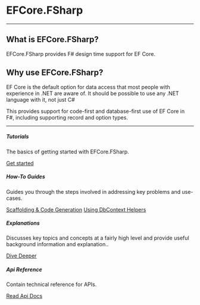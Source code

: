 # EFCore.FSharp

---

## What is EFCore.FSharp?

EFCore.FSharp provides F# design time support for EF Core.  

## Why use EFCore.FSharp?

EF Core is the default option for data access that most people with experience in .NET are aware of. It should be possible to use any .NET language with it, not just C#

This provides support for code-first and database-first use of EF Core in F#, including supporting record and option types.

---

<div class="row row-cols-1 row-cols-md-2">
  <div class="col mb-4">
    <div class="card h-100">
      <div class="card-body">
        <h5 class="card-title">Tutorials</h5>
        <p class="card-text">The basics of getting started with EFCore.FSharp. </p>
      </div>
      <div class="card-footer text-right   border-top-0">
        <a href="{{siteBaseUrl}}/Tutorials/Getting_Started.html" class="btn btn-primary">Get started</a>
      </div>
    </div>
  </div>
  <div class="col mb-4">
    <div class="card h-100">
      <div class="card-body">
        <h5 class="card-title">How-To Guides</h5>
        <p class="card-text">Guides you through the steps involved in addressing key problems and use-cases. </p>
      </div>
      <div class="card-footer text-right border-top-0">
        <a href="{{siteBaseUrl}}/How_Tos/Scaffold_As_Types.html" class="btn btn-primary">Scaffolding &amp; Code Generation</a>
        <a href="{{siteBaseUrl}}/How_Tos/Use_DbContextHelpers.html" class="btn btn-primary">Using DbContext Helpers</a>
      </div>
    </div>
  </div>
  <div class="col mb-4 mb-md-0">
    <div class="card h-100">
      <div class="card-body">
        <h5 class="card-title">Explanations</h5>
        <p class="card-text">Discusses key topics and concepts at a fairly high level and provide useful background information and explanation..</p>
      </div>
      <div class="card-footer text-right   border-top-0">
        <a href="{{siteBaseUrl}}/Explanations/Background.html" class="btn btn-primary">Dive Deeper</a>
      </div>
    </div>
  </div>
  <div class="col">
    <div class="card h-100">
      <div class="card-body">
        <h5 class="card-title">Api Reference</h5>
        <p class="card-text">Contain technical reference for APIs.</p>
      </div>
      <div class="card-footer text-right   border-top-0">
        <a href="{{siteBaseUrl}}/Api_Reference/EFCore.FSharp/EFCore.FSharp.html" class="btn btn-primary">Read Api Docs</a>
      </div>
    </div>
  </div>
</div>
